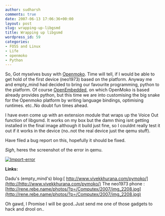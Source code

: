 ```yaml
---
author: sudharsh
comments: true
date: 2007-06-13 17:06:36+00:00
layout: post
slug: wrapping-up-libgsmd
title: Wrapping up libgsmd
wordpress_id: 59
categories:
- FOSS and Linux
- Life
- openmoko
- Python
---
```


So, Got myselves busy with [Openmoko](http://www.openmoko.org). Time will tell, if I would be able to get hold of the first device (neo1973) based on the platform. Anyway me and empty_mind had decided to bring our favourite programming, python to the platform. Of course [OpenEmbedded](http://www.openembedded.org), on which OpenMoko is based already provides python, but this time we are into customising the big snake for the Openmoko platform by writing language bindings, optimising runtimes. etc..No doubt fun times ahead.

I have even come up with an extension module that wraps up the Voice Out function of libgsmd. It works on my box but the damn thing isnt getting installed in the final image although it build just fine, so I couldnt really test it out if it works in the device (no..not the real device just the qemu stuff).

Have filed a bug report on this, hopefully it should be fixed.

*Sigh*, heres the screenshot of the error in qemu.

[![Import-error](http://sudharsh.files.wordpress.com/2007/06/openmoko.thumbnail.png)](http://sudharsh.files.wordpress.com/2007/06/openmoko.png)

**Links:**

Dadu's (empty_mind's) blog:[ http://www.vivekkhurana.com/pymoko/](http://http://www.vivekkhurana.com/pymoko/)
The neo1973 phone :  [http://rene.rebe.name/photos/?p=/Computex/2007/img_2208.jpg](http://rene.rebe.name/photos/?p=/Computex/2007/img_2208.jpg)

Oh gawd, I Promise I will be good..Just send me one of those gadgets to hack and drool on..

